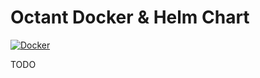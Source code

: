 # Octant Docker & Helm Chart

[![Docker](https://github.com/ilmukomputerdotid/octant/actions/workflows/docker-publish.yml/badge.svg)](https://github.com/ilmukomputerdotid/octant/actions/workflows/docker-publish.yml)

TODO
